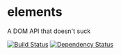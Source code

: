 elements
========

A DOM API that doesn't suck

[![Build Status](https://img.shields.io/travis/amercier/elements/master.svg)](https://travis-ci.org/amercier/elements)
[![Dependency Status](http://img.shields.io/gemnasium/amercier/elements.svg)](https://gemnasium.com/amercier/elements)

